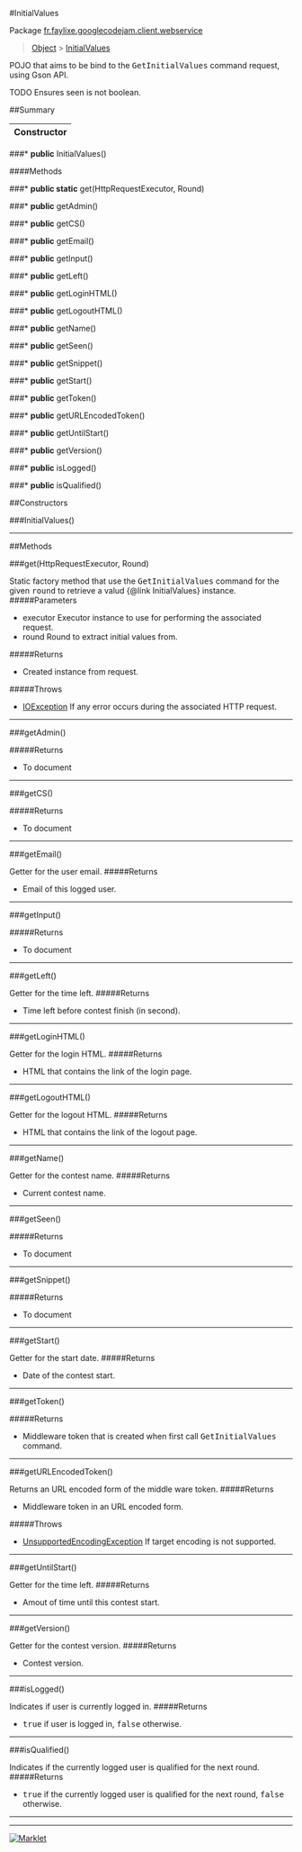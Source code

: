 #InitialValues

Package [fr.faylixe.googlecodejam.client.webservice](README.md)<br>
> [Object](../../../../ava/lang/Object.md) > [InitialValues](InitialValues.md)

<p>POJO that aims to be bind to the <tt>GetInitialValues</tt>
 command request, using Gson API.</p>
 
 TODO Ensures seen is not boolean.

##Summary

| Constructor |
|  ---  |
###* **public** InitialValues()


####Methods

###* **public static** get(HttpRequestExecutor, Round)

###* **public** getAdmin()

###* **public** getCS()

###* **public** getEmail()

###* **public** getInput()

###* **public** getLeft()

###* **public** getLoginHTML()

###* **public** getLogoutHTML()

###* **public** getName()

###* **public** getSeen()

###* **public** getSnippet()

###* **public** getStart()

###* **public** getToken()

###* **public** getURLEncodedToken()

###* **public** getUntilStart()

###* **public** getVersion()

###* **public** isLogged()

###* **public** isQualified()



##Constructors

###InitialValues()



---

##Methods

###get(HttpRequestExecutor, Round)


Static factory method that use the <tt>GetInitialValues</tt> command
 for the given <tt>round</tt> to retrieve a valud {@link InitialValues} instance.
#####Parameters


* executor Executor instance to use for performing the associated request.
* round Round to extract initial values from.

#####Returns


* Created instance from request.

#####Throws

* [IOException](../../../../ava/io/IOException.md) If any error occurs during the associated HTTP request.

---
###getAdmin()



#####Returns


* To document

---
###getCS()



#####Returns


* To document

---
###getEmail()


Getter for the user email.
#####Returns


* Email of this logged user.

---
###getInput()



#####Returns


* To document

---
###getLeft()


Getter for the time left.
#####Returns


* Time left before contest finish (in second).

---
###getLoginHTML()


Getter for the login HTML.
#####Returns


* HTML that contains the link of the login page.

---
###getLogoutHTML()


Getter for the logout HTML.
#####Returns


* HTML that contains the link of the logout page.

---
###getName()


Getter for the contest name.
#####Returns


* Current contest name.

---
###getSeen()



#####Returns


* To document

---
###getSnippet()



#####Returns


* To document

---
###getStart()


Getter for the start date.
#####Returns


* Date of the contest start.

---
###getToken()



#####Returns


* Middleware token that is created when first call <tt>GetInitialValues</tt> command.

---
###getURLEncodedToken()


Returns an URL encoded form of the middle ware token.
#####Returns


* Middleware token in an URL encoded form.

#####Throws

* [UnsupportedEncodingException](../../../../ava/io/UnsupportedEncodingException.md) If target encoding is not supported.

---
###getUntilStart()


Getter for the time left.
#####Returns


* Amout of time until this contest start.

---
###getVersion()


Getter for the contest version.
#####Returns


* Contest version.

---
###isLogged()


Indicates if user is currently logged in.
#####Returns


* <tt>true</tt> if user is logged in, <tt>false</tt> otherwise.

---
###isQualified()


Indicates if the currently logged user
 is qualified for the next round.
#####Returns


* <tt>true</tt> if the currently logged user is qualified for the next round, <tt>false</tt> otherwise.

---
---
[![Marklet](https://img.shields.io/badge/Generated%20by-Marklet-green.svg)](https://github.com/Faylixe/marklet)